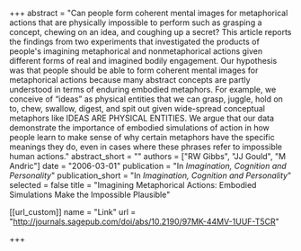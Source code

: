 +++
abstract = "Can people form coherent mental images for metaphorical actions that are physically impossible to perform such as grasping a concept, chewing on an idea, and coughing up a secret? This article reports the findings from two experiments that investigated the products of people's imagining metaphorical and nonmetaphorical actions given different forms of real and imagined bodily engagement. Our hypothesis was that people should be able to form coherent mental images for metaphorical actions because many abstract concepts are partly understood in terms of enduring embodied metaphors. For example, we conceive of “ideas” as physical entities that we can grasp, juggle, hold on to, chew, swallow, digest, and spit out given wide-spread conceptual metaphors like IDEAS ARE PHYSICAL ENTITIES. We argue that our data demonstrate the importance of embodied simulations of action in how people learn to make sense of why certain metaphors have the specific meanings they do, even in cases where these phrases refer to impossible human actions."
abstract_short = ""
authors = ["RW Gibbs", "JJ Gould", "M Andric"]
date = "2006-03-01"
publication = "In *Imagination, Cognition and Personality*"
publication_short = "In *Imagination, Cognition and Personality*"
selected = false
title = "Imagining Metaphorical Actions: Embodied Simulations Make the Impossible Plausible"

[[url_custom]]
name = "Link"
url = "http://journals.sagepub.com/doi/abs/10.2190/97MK-44MV-1UUF-T5CR"

+++
